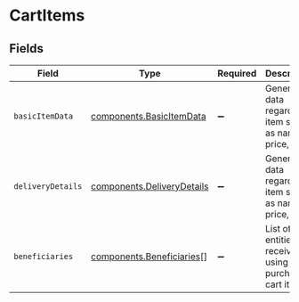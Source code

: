 # CartItems


## Fields

| Field                                                                    | Type                                                                     | Required                                                                 | Description                                                              |
| ------------------------------------------------------------------------ | ------------------------------------------------------------------------ | ------------------------------------------------------------------------ | ------------------------------------------------------------------------ |
| `basicItemData`                                                          | [components.BasicItemData](../../models/components/basicitemdata.md)     | :heavy_minus_sign:                                                       | General data regarding item such as name, price, etc.                    |
| `deliveryDetails`                                                        | [components.DeliveryDetails](../../models/components/deliverydetails.md) | :heavy_minus_sign:                                                       | General data regarding item such as name, price, etc.                    |
| `beneficiaries`                                                          | [components.Beneficiaries](../../models/components/beneficiaries.md)[]   | :heavy_minus_sign:                                                       | List of all entities receiving or using the purchased cart item.         |